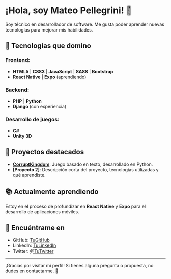 <!--
**PellegriniM/PellegriniM** is a ✨ _special_ ✨ repository because its `README.md` (this file) appears on your GitHub profile.

Here are some ideas to get you started:

- 🔭 I’m currently working on ...
- 🌱 I’m currently learning ...
- 👯 I’m looking to collaborate on ...
- 🤔 I’m looking for help with ...
- 💬 Ask me about ...
- 📫 How to reach me: ...
- 😄 Pronouns: ...
- ⚡ Fun fact: ...
-->

# ¡Hola, soy Mateo Pellegrini! 👋

Soy técnico en desarrollador de software.
Me gusta poder aprender nuevas tecnologías para mejorar mis habilidades.

## 🚀 Tecnologías que domino

### Frontend:
- **HTML5** | **CSS3** | **JavaScript** | **SASS** | **Bootstrap**
- **React Native** | **Expo** (aprendiendo)

### Backend:
- **PHP** | **Python**
- **Django** (con experiencia)

### Desarrollo de juegos:
- **C#**
- **Unity 3D**

## 💼 Proyectos destacados

- **[CorruptKingdom](https://github.com/PellegriniM/ProyectoIngPython)**: Juego basado en texto, desarrollado en Python.
- **[Proyecto 2]**: Descripción corta del proyecto, tecnologías utilizadas y qué aprendiste.

## 📚 Actualmente aprendiendo

Estoy en el proceso de profundizar en **React Native** y **Expo** para el desarrollo de aplicaciones móviles.

## 📣 Encuéntrame en

- GitHub: [TuGitHub](https://github.com/tuusuario)
- LinkedIn: [TuLinkedIn](https://www.linkedin.com/in/tuusuario)
- Twitter: [@TuTwitter](https://twitter.com/tuusuario)

---

¡Gracias por visitar mi perfil! Si tienes alguna pregunta o propuesta, no dudes en contactarme. 💬
